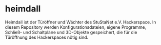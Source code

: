 # heimdall

Heimdall ist der Türöffner und Wächter des StuStaNet e.V. Hackerspace. In diesem Repository werden Konfigurationsdateien, eigene Programme, Schließ- und Schaltpläne und 3D-Objekte gespeichert, die für die Türöffnung des Hackerspaces nötig sind.